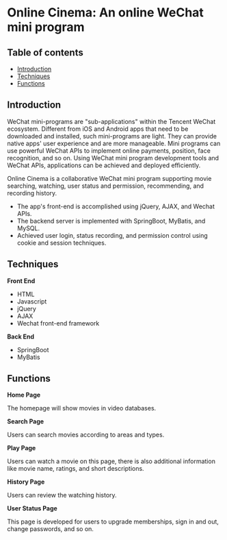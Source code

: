 # Online Cinema: An online WeChat mini program

## Table of contents
* [Introduction](#Introduction)
* [Techniques](#Techniques)
* [Functions](#Functions)

## Introduction

WeChat mini-programs are "sub-applications" within the Tencent WeChat ecosystem. Different from iOS and Android apps that need to be downloaded and installed, such mini-programs are light. They can provide native apps' user experience and are more manageable. Mini programs can use powerful WeChat APIs to implement online payments, position, face recognition, and so on. Using WeChat mini program development tools and WeChat APIs, applications can be achieved and deployed efficiently. 

Online Cinema is a collaborative WeChat mini program supporting movie searching, watching, user status and permission, recommending, and recording history. 
* The app's front-end is accomplished using jQuery, AJAX, and Wechat APIs. 
* The backend server is implemented with SpringBoot, MyBatis, and MySQL. 
* Achieved user login, status recording, and permission control using cookie and session techniques. 

## Techniques

**Front End**
* HTML
* Javascript
* jQuery
* AJAX
* Wechat front-end framework

**Back End**
* SpringBoot
* MyBatis 

## Functions

**Home Page**

The homepage will show movies in video databases. 

**Search Page**

Users can search movies according to areas and types. 


**Play Page**

Users can watch a movie on this page, there is also additional information like movie name, ratings, and short descriptions.


**History Page**

Users can review the watching history. 

**User Status Page**

This page is developed for users to upgrade memberships, sign in and out, change passwords, and so on. 


